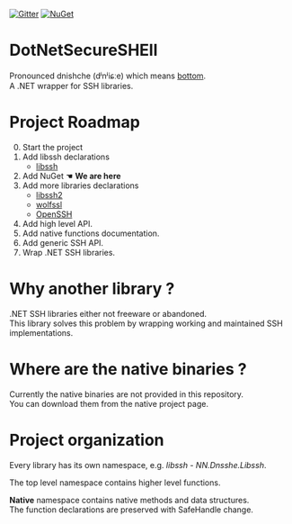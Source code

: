 [![Gitter](https://badges.gitter.im/dnsshe/community.svg)](https://gitter.im/dnsshe/community?utm_source=badge&utm_medium=badge&utm_campaign=pr-badge&utm_content=body_badge)
[![NuGet](https://img.shields.io/nuget/v/NN.Dnsshe.svg?style=flat)](https://www.nuget.org/packages/NN.Dnsshe/)

# **D**ot**N**et**S**ecure**SHE**ll #

Pronounced dnishche (dʲnʲiɕːe) which means [bottom](https://en.wiktionary.org/wiki/%D0%B4%D0%BD%D0%B8%D1%89%D0%B5).  
A .NET wrapper for SSH libraries.

# Project Roadmap


0. Start the project
1. Add libssh declarations
    * [libssh](https://www.libssh.org/)
2. Add NuGet ☚ **We are here**
3. Add more libraries declarations
    * [libssh2](https://www.libssh2.org/)
    * [wolfssl](https://www.wolfssl.com/)
    * [OpenSSH](https://www.openssh.com/)
4. Add high level API.
5. Add native functions documentation.
6. Add generic SSH API.
7. Wrap .NET SSH libraries.

# Why another library ?

.NET SSH libraries either not freeware or abandoned.  
This library solves this problem by wrapping working and maintained SSH implementations.

# Where are the native binaries ?

Currently the native binaries are not provided in this repository.  
You can download them from the native project page.

# Project organization

Every library has its own namespace, e.g. *libssh* - *NN.Dnsshe.Libssh*.

The top level namespace contains higher level functions.

**Native** namespace contains native methods and data structures.  
The function declarations are preserved with SafeHandle change.  
